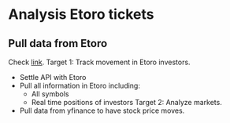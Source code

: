 # Analysis Etoro tickets

## Pull data from Etoro
Check [link](https://api-portal.etoro.com/docs/services/5770f74d6361c8154caf902b/operations/579840e06361c81270b70474).
Target 1: Track movement in Etoro investors.
* Settle API with Etoro
* Pull all information in Etoro including:
    * All symbols
    * Real time positions of investors
Target 2: Analyze markets.
* Pull data from yfinance to have stock price moves.
